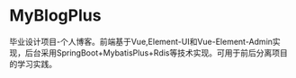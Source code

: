 # MyBlogPlus
毕业设计项目-个人博客。前端基于Vue,Element-UI和Vue-Element-Admin实现，后台采用SpringBoot+MybatisPlus+Rdis等技术实现。可用于前后分离项目的学习实践。
